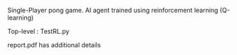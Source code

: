Single-Player pong game. AI agent trained using reinforcement learning (Q-learning)

Top-level : TestRL.py

report.pdf has additional details